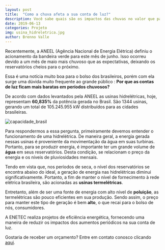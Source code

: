 ```yaml
---
layout: post
title:  "Como a chuva afeta a sua conta de luz?"
description: Você sabe quais são os impactos das chuvas no valor que pagamos na conta de luz? [...]
date: 2019-06-13
categories: Projeto
img: usina_hidreletrica.jpg
author: Brenno Valle
---
```


Recentemente, a ANEEL (Agência Nacional de Energia Elétrica) definiu o acionamento da bandeira verde para este mês de junho. Isso ocorreu devido a um mês de maio mais chuvoso que as expectativas, deixando os reservatórios cheios para o próximo.

Essa é uma notícia muito boa para o bolso dos brasileiros, porém com ela surge uma dúvida muito frequente ao grande público : **Por que as contas de luz ficam mais baratas em períodos chuvosos?**

De acordo com dados levantados pela ANEEL as usinas hidrelétricas, hoje, representam **60,835%** da potência gerada no Brasil. São 1344 usinas, gerando um total de 105.245.955 kW distribuídos para as cidades brasileiras.
	
![capacidade_brasil](http://enetec.unb.br/blog/assets/images/capacidade_brasil.png)

Para respondermos a essa pergunta, primeiramente devemos entender o funcionamento de uma hidrelétrica. De maneira geral, a energia gerada nessas usinas é proveniente da movimentação da água em suas turbinas. Portanto, para se produzir energia, é importante ter um grande volume de **água** em seus reservatórios. Desta condição, se relacionam o preço da energia e os níveis de pluviosidades mensais.

Tendo em vista que, nos períodos de seca, o nível dos reservatórios se encontra abaixo do ideal, a geração de energia nas hidrelétricas diminui significativamente. Portanto, a fim de manter o nível de fornecimento à rede elétrica brasileira, são acionadas as **usinas termelétricas**.

Entretanto, além de ser uma fonte de energia com alto nível de **poluição**, as termelétricas são pouco eficientes em sua produção. Sendo assim, o preço para manter este tipo de geração é bem **alto**, o que recai para o bolso de nós, consumidores.

A ENETEC realiza projetos de eficiência energética, fornecendo uma maneira de reduzir os impactos dos aumentos periódicos na sua conta de luz.

Gostaria de receber um orçamento? Entre em contato conosco clicando <a href="http://enetec.unb.br/#contact" target="_blank">aqui</a>.

